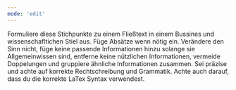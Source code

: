 ```yaml
---
mode: 'edit'
---
```

Formuliere diese Stichpunkte zu einem Fließtext in einem Bussines und wissenschafltichen Stiel aus. Füge Absätze wenn nötig ein. Verändere den Sinn nicht, füge keine passende Informationen hinzu solange sie Allgemeinwissen sind, entferne keine nützlichen Informationen, vermeide Doppelungen und gruppiere ähnliche Informationen zusammen. Sei präzise und achte auf korrekte Rechtschreibung und Grammatik. Achte auch darauf, dass du die korrekte LaTex Syntax verwendest.